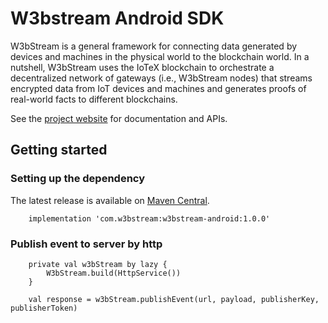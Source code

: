 # W3bstream Android SDK

W3bStream is a general framework for connecting data generated by devices and machines in the
physical world to the blockchain world. In a nutshell, W3bStream uses the IoTeX blockchain to
orchestrate a decentralized network of gateways (i.e., W3bStream nodes) that streams encrypted data
from IoT devices and machines and generates proofs of real-world facts to different blockchains.

See the [project website](https://handbook-mug-590108.framer.app/) for documentation and APIs.

## Getting started

### Setting up the dependency
The latest release is available on [Maven Central](https://search.maven.org/artifact/com.w3bstream/w3bstream-android/1.0/aar).

```
    implementation 'com.w3bstream:w3bstream-android:1.0.0'
```


### Publish event to server by http
```
    private val w3bStream by lazy {
        W3bStream.build(HttpService())
    }

    val response = w3bStream.publishEvent(url, payload, publisherKey, publisherToken)
```
